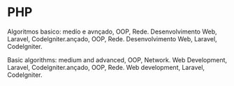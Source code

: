 # PHP

Algoritmos basico: medío e avnçado, OOP, Rede.  Desenvolvimento Web, Laravel, Codelgniter.ançado, OOP, Rede.  Desenvolvimento Web, Laravel, Codelgniter. 

Basic algorithms: medium and advanced, OOP, Network. Web Development, Laravel, Codelgniter.ançado, OOP, Rede. Web development, Laravel, Codelgniter.

